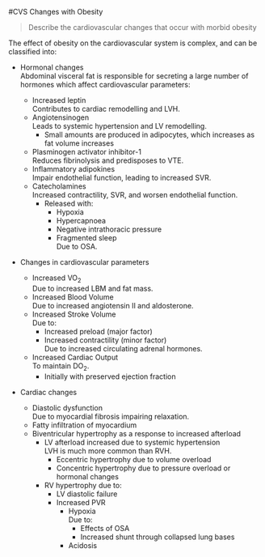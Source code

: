 #CVS Changes with Obesity

> Describe the cardiovascular changes that occur with morbid obesity

The effect of obesity on the cardiovascular system is complex, and can be classified into:

* Hormonal changes  
Abdominal visceral fat is responsible for secreting a large number of hormones which affect cardiovascular parameters:
    * Increased leptin  
    Contributes to cardiac remodelling and LVH.
    * Angiotensinogen  
    Leads to systemic hypertension and LV remodelling.
        * Small amounts are produced in adipocytes, which increases as fat volume increases
    * Plasminogen activator inhibitor-1  
    Reduces fibrinolysis and predisposes to VTE.
    * Inflammatory adipokines  
    Impair endothelial function, leading to increased SVR.
    * Catecholamines  
    Increased contractility, SVR, and worsen endothelial function.
        * Released with:
            * Hypoxia
            * Hypercapnoea
            * Negative intrathoracic pressure
            * Fragmented sleep  
            Due to OSA.

        
* Changes in cardiovascular parameters
    * Increased VO<sub>2</sub>  
    Due to increased LBM and fat mass.
    * Increased Blood Volume  
    Due to increased angiotensin II and aldosterone.
    * Increased Stroke Volume  
    Due to:
        * Increased preload (major factor)
        * Increased contractility (minor factor)  
        Due to increased circulating adrenal hormones.
    * Increased Cardiac Output  
    To maintain DO<sub>2</sub>.
        * Initially with preserved ejection fraction


* Cardiac changes
    * Diastolic dysfunction  
    Due to myocardial fibrosis impairing relaxation.
    * Fatty infiltration of myocardium
    * Biventricular hypertrophy as a response to increased afterload
        * LV afterload increased due to systemic hypertension  
        LVH is much more common than RVH.
            * Eccentric hypertrophy due to volume overload
            * Concentric hypertrophy due to pressure overload or hormonal changes
        * RV hypertrophy due to:
            * LV diastolic failure
            * Increased PVR
                * Hypoxia  
                Due to:
                    * Effects of OSA
                    * Increased shunt through collapsed lung bases
                * Acidosis        

